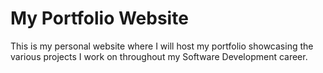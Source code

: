 # My Portfolio Website
This is my personal website where I will host my portfolio showcasing the various projects I work on throughout my Software Development career.
